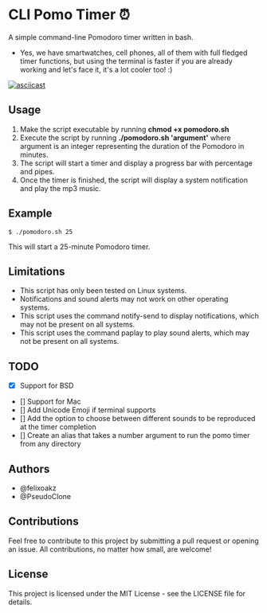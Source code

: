 # **CLI Pomo Timer ⏰**

A simple command-line Pomodoro timer written in bash.

- Yes, we have smartwatches, cell phones, all of them with full fledged timer functions, but using the terminal is faster if you are already working and let's face it, it's a lot cooler too! :)

[![asciicast](https://asciinema.org/a/gDvmCzLlyblUua17gOyxn3Jvt.svg)](https://asciinema.org/a/gDvmCzLlyblUua17gOyxn3Jvt)

## **Usage**

1. Make the script executable by running **chmod +x pomodoro.sh**
2. Execute the script by running **./pomodoro.sh 'argument'** where argument is an integer representing the duration of the Pomodoro in minutes.
3. The script will start a timer and display a progress bar with percentage and pipes.
4. Once the timer is finished, the script will display a system notification and play the mp3 music.

## **Example**

```
$ ./pomodoro.sh 25
```
This will start a 25-minute Pomodoro timer.


## **Limitations**

- This script has only been tested on Linux systems.
- Notifications and sound alerts may not work on other operating systems.
- This script uses the command notify-send to display notifications, which may not be present on all systems.
- This script uses the command paplay to play sound alerts, which may not be present on all systems.

## TODO
- [x] Support for BSD
- [] Support for Mac
- [] Add Unicode Emoji if terminal supports
- [] Add the option to choose between different sounds to be reproduced at the timer completion
- [] Create an alias that takes a number argument to run the pomo timer from any directory

## **Authors**

- @felixoakz
- @PseudoClone

## **Contributions**
Feel free to contribute to this project by submitting a pull request or opening an issue. All contributions, no matter how small, are welcome!

## **License**

This project is licensed under the MIT License - see the LICENSE file for details.
